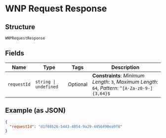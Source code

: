 
# WNP Request Response

## Structure

`WNPRequestResponse`

## Fields

| Name | Type | Tags | Description |
|  --- | --- | --- | --- |
| `requestId` | `string \| undefined` | Optional | **Constraints**: *Minimum Length*: `3`, *Maximum Length*: `64`, *Pattern*: `^[A-Za-z0-9-]{3,64}$` |

## Example (as JSON)

```json
{
  "requestId": "d1f08526-5443-4054-9a29-4456490ea9f8"
}
```

